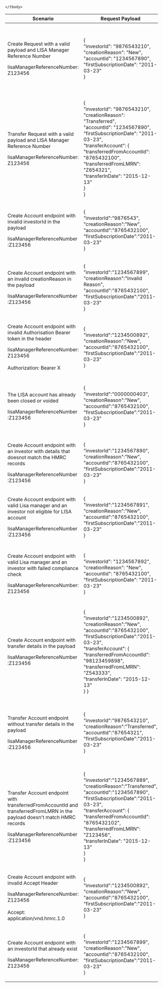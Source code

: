 <table>
    <col width="25%">
    <col width="40%">
    <col width="35%">
    <thead>
        <tr>
            <th>Scenario</th>
            <th>Request Payload</th>
            <th>Response</th>
        </tr>
    </thead>
    <tbody>
        <tr>
            <td><p>Create Request with a valid payload and LISA Manager Reference Number</p><p class ="code--block">lisaManagerReferenceNumber: Z123456</p></td>
            <td>
                <p class ="code--block"> {<br>
                                     	    "investorId": "9876543210",<br>
                                     	    "creationReason": "New",<br>
                                     	    "accountId": "1234567890",<br>
                                     	    "firstSubscriptionDate": "2011-03-23"<br>
                                        }
                </p>
            </td>
            <td><p>HTTP status: <code class="code--slim">201(Created)</code></p>
                <p class ="code--block"> {<br>
                                         "status": 201,<br>
                                         "success": true,<br>
                                         "data": {<br>
                                           "message": "Account Created.",<br>
                                           "accountId": "1234567890"<br>
                                         }<br>
                                       }
                </p>
            </td>
        </tr>
        <tr>
            <td><p>Transfer Request with a valid payload and LISA Manager Reference Number</p><p class ="code--block">lisaManagerReferenceNumber: Z123456</p></td>
            <td>
                <p class ="code--block"> {<br>
                                              "investorId": "9876543210",<br>
                                              "creationReason": "Transferred",<br>
                                              "accountId": "1234567890",<br>
                                              "firstSubscriptionDate": "2011-03-23",<br>
                                              "transferAccount": {<br>
                                                "transferredFromAccountId": "8765432100",<br>
                                                "transferredFromLMRN": "Z654321",<br>
                                                "transferInDate": "2015-12-13"<br>
                                              }<br>
                                        }
                </p>
            </td>
            <td><p>HTTP status: <code class="code--slim">201 (Created)</code></p>
                <p class ="code--block"> {<br>
                                         "status": 201,<br>
                                          "success": true,<br>
                                          "data": {<br>
                                            "message": "Account Transferred.",<br>
                                            "accountId": "1234567890"<br>
                                          }<br>
                                       }
                </p>
            </td>
        </tr>
        <tr>
            <td><p>Create Account endpoint with invalid investorId in the payload</p><p class ="code--block">lisaManagerReferenceNumber :Z123456</p></td>
            <td>
                <p class ="code--block"> {<br>
                                     	    "investorId":"9876543",<br>
                                     	    "creationReason":"New",<br>
                                     	    "accountId":"8765432100",<br>
                                     	    "firstSubscriptionDate":"2011-03-23"<br>
                                        }
                </p>
            </td>
            <td><p>HTTP status: <code class="code--slim">400 (Bad Request)</code></p>
                <p class ="code--block"> {<br>
                                         "code": "BAD_REQUEST",<br>
                                         "message": "Bad Request"<br>
                                       }
                </p>
            </td>
        </tr>
        <tr>
            <td><p>Create Account endpoint with an invalid creationReason in the payload</p><p class ="code--block">lisaManagerReferenceNumber :Z123456</p></td>
            <td>
                <p class ="code--block"> {<br>
                                            "investorId":"1234567899",<br>
                                            "creationReason":"Invalid Reason",<br>
                                            "accountId":"8765432100",<br>
                                            "firstSubscriptionDate":"2011-03-23"<br>
                                        }
                </p>
            </td>
            <td><p>HTTP status: <code class="code--slim">400 (Bad Request)</code></p>
                <p class ="code--block"> {<br>
                                         "code": "BAD_REQUEST",<br>
                                         "message": "Bad Request"<br>
                                       }
                </p>
            </td>
        </tr>
        <tr>
            <td><p>Create Account endpoint with invalid Authorisation Bearer token in the header</p><p class ="code--block">lisaManagerReferenceNumber: Z123456<br><br>Authorization: Bearer X</p></td>
            <td>
                <p class ="code--block"> {<br>
                                            "investorId":"1234500892",<br>
                                            "creationReason":"New",<br>
                                            "accountId":"8765432100",<br>
                                            "firstSubscriptionDate":"2011-03-23"<br>
                                        }
                </p>
            </td>
            <td><p>HTTP status: <code class="code--slim">401 (Unauthorized)</code></p>
                <p class ="code--block"> {<br>
                                         "code": "INVALID_CREDENTIALS",<br>
                                         "message": "Invalid Authentication information provided"<br>
                                       }
                </p>
            </td>
        </tr>
        <tr>
            <td><p>The LISA account has already been closed or voided</p><p class ="code--block">lisaManagerReferenceNumber :Z123456</p></td>
            <td>
                <p class ="code--block"> {<br>
                                            "investorId":"0000000403",<br>
                                            "creationReason":"New",<br>
                                            "accountId":"8765432100",<br>
                                            "firstSubscriptionDate":"2011-03-23"<br>
                                        }
                </p>
            </td>
            <td><p>HTTP status: <code class="code--slim">403 (Forbidden)</code></p>
                <p class ="code--block"> {<br>
                                         "code": "INVESTOR_ACCOUNT_ALREADY_CLOSED_OR_VOID",<br>
                                         "message": "The LISA account has already been closed or voided."<br>
                                       }
                </p>
            </td>
        </tr>
        <tr>
            <td><p>Create Account endpoint with an investor with details that doesnot match the HMRC records</p><p class ="code--block">lisaManagerReferenceNumber :Z123456</p></td>
            <td>
                <p class ="code--block"> {<br>
                                            "investorId":"1234567890",<br>
                                            "creationReason":"New",<br>
                                            "accountId":"8765432100",<br>
                                            "firstSubscriptionDate":"2011-03-23"<br>
                                        }
                </p>
            </td>
            <td><p>HTTP status: <code class="code--slim">403 (Forbidden)</code></p>
                <p class ="code--block"> {<br>
                                         "code": "INVESTOR_NOT_FOUND",<br>
                                         "message": "The investor details given do not match with HMRC’s records"<br>
                                       }
                </p>
            </td>
        </tr>
        <tr>
            <td><p>Create Account endpoint with valid Lisa manager and an investor not eligible for LISA account</p><p class ="code--block">lisaManagerReferenceNumber :Z123456</p></td>
            <td>
                <p class ="code--block"> {<br>
                                            "investorId":"1234567891",<br>
                                            "creationReason":"New",<br>
                                            "accountId":"8765432100",<br>
                                            "firstSubscriptionDate":"2011-03-23"<br>
                                        }
                </p>
            </td>
            <td><p>HTTP status: <code class="code--slim">403 (Forbidden)</code></p>
                <p class ="code--block"> {<br>
                                         "code": "INVESTOR_ELIGIBILITY_CHECK_FAILED",<br>
                                         "message": "The investor is not eligible for a LISA account"<br>
                                       }
                </p>
            </td>
        </tr>
        <tr>
            <td><p>Create Account endpoint with valid Lisa manager and an investor with failed compliance check</p><p class ="code--block">lisaManagerReferenceNumber: Z123456</p></td>
            <td>
                <p class ="code--block"> {<br>
                                            "investorId": "1234567892",<br>
                                            "creationReason": "New",<br>
                                            "accountId": "8765432100",<br>
                                            "firstSubscriptionDate": "2011-03-23"<br>
                                        }
                </p>
            </td>
            <td><p>HTTP status: <code class="code--slim">403 (Forbidden)</code></p>
                <p class ="code--block"> {<br>
                                         "code": "INVESTOR_COMPLIANCE_CHECK_FAILED",<br>
                                         "message": "The investor has failed a compliance check - they may have breached ISA guidelines or regulations"<br>
                                       }
                </p>
            </td>
        </tr>
        <tr>
            <td><p>Create Account endpoint with transfer details in the payload</p><p class ="code--block">lisaManagerReferenceNumber :Z123456</p></td>
            <td>
                <p class ="code--block"> {<br>
                                             "investorId":"1234500892",<br>
                                             "creationReason":"New",<br>
                                             "accountId":"8765432100",<br>
                                             "firstSubscriptionDate":"2011-03-23",<br>
                                             "transferAccount": {<br>
                                               "transferredFromAccountId": "98123459898",<br>
                                               "transferredFromLMRN": "Z543333",<br>
                                               "transferInDate": "2015-12-13"<br>
                                             }
                                        }
                </p>
            </td>
            <td><p>HTTP status: <code class="code--slim">403 (Forbidden)</code></p>
                <p class ="code--block"> {<br>
                                         "code": "TRANSFER_ACCOUNT_DATA_PROVIDED",<br>
                                         "message": "transferredFromAccountId, transferedFromLMRN, and transferInDate fields should only be completed when the creationReason is \"Transferred\"."<br>
                                       }
                </p>
            </td>
        </tr>
        <tr>
            <td><p>Transfer Account endpoint without transfer details in the payload</p><p class ="code--block">lisaManagerReferenceNumber :Z123456</p></td>
            <td>
                <p class ="code--block"> {<br>
                                               "investorId":"9876543210",<br>
                                               "creationReason":"Transferred",<br>
                                               "accountId":"87654321",<br>
                                               "firstSubscriptionDate":"2011-03-23"<br>
                                        }
                </p>
            </td>
            <td><p>HTTP status: <code class="code--slim">403 (Forbidden)</code></p>
                <p class ="code--block"> {<br>
                                         "code": "TRANSFER_ACCOUNT_DATA_NOT_PROVIDED",<br>
                                          "message": "The transferredFromAccountId, transferredFromLMRN and transferInDate are not provided and are required for transfer of an account."<br>
                                       }
                </p>
            </td>
        </tr>
        <tr>
            <td><p>Transfer Account endpoint with transferredFromAccountId and transferredFromLMRN in the payload doesn't match HMRC records</p><p class ="code--block">lisaManagerReferenceNumber :Z123456</p></td>
            <td>
                <p class ="code--block"> {<br>
                                         "investorId":"1234567889",<br>
                                         "creationReason":"Transferred",<br>
                                         "accountId":"1234567890",<br>
                                         "firstSubscriptionDate":"2011-03-23",<br>
                                         "transferAccount": {<br>
                                           "transferredFromAccountId": "8765432102",<br>
                                           "transferredFromLMRN": "Z123456",<br>
                                           "transferInDate": "2015-12-13"<br>
                                         }<br>
                                        }
                </p>
            </td>
            <td><p>HTTP status: <code class="code--slim">403 (Forbidden)</code></p>
                <p class ="code--block"> {<br>
                                         "code": "PREVIOUS_INVESTOR_ACCOUNT_DOES_NOT_EXIST",<br>
                                          "message": "The transferredFromAccountId and transferredFromLMRN given don’t match with an account on HMRC’s records"<br>
                                       }
                </p>
            </td>
        </tr>
        <tr>
            <td><p>Create Account endpoint with invalid Accept Header</p><p class ="code--block">lisaManagerReferenceNumber: Z123456<br><br>Accept: application/vnd.hmrc.1.0</p></td>
            <td>
                <p class ="code--block"> {<br>
                                            "investorId":"1234500892",<br>
                                            "creationReason":"New",<br>
                                            "accountId":"8765432100",<br>
                                            "firstSubscriptionDate":"2011-03-23"<br>
                                        }
                </p>
            </td>
            <td><p>HTTP status: <code class="code--slim">406 (Not Acceptable)</code></p>
                <p class ="code--block"> {<br>
                                         "code": "ACCEPT_HEADER_INVALID",<br>
                                         "message": "The accept header is missing or invalid"<br>
                                       }
                </p>
            </td>
        </tr>
        <tr>
            <td><p>Create Account endpoint with an investorId that already exist</p><p class ="code--block">lisaManagerReferenceNumber: Z123456</p></td>
            <td>
                <p class ="code--block"> {<br>
                                            "investorId":"1234567899",<br>
                                            "creationReason":"New",<br>
                                            "accountId":"8765432100",<br>
                                            "firstSubscriptionDate":"2011-03-23"<br>
                                        }
                </p>
            </td>
            <td><p>HTTP status: <code class="code--slim">409 (Conflict)</code></p>
                <p class ="code--block"> {<br>
                                         "code": "INVESTOR_ACCOUNT_ALREADY_EXISTS",<br>
                                         "message": "The LISA account already exists"<br>
                                       }
                </p>
            </td>
        </tr>

    </tbody>
</table>